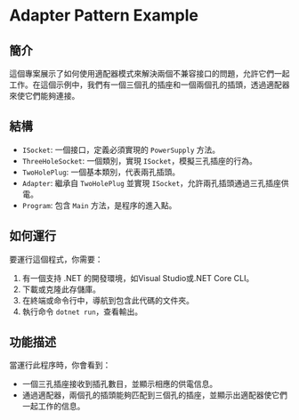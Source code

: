 # Adapter Pattern Example

## 簡介

這個專案展示了如何使用適配器模式來解決兩個不兼容接口的問題，允許它們一起工作。在這個示例中，我們有一個三個孔的插座和一個兩個孔的插頭，透過適配器來使它們能夠連接。

## 結構

- `ISocket`: 一個接口，定義必須實現的 `PowerSupply` 方法。
- `ThreeHoleSocket`: 一個類別，實現 `ISocket`，模擬三孔插座的行為。
- `TwoHolePlug`: 一個基本類別，代表兩孔插頭。
- `Adapter`: 繼承自 `TwoHolePlug` 並實現 `ISocket`，允許兩孔插頭通過三孔插座供電。
- `Program`: 包含 `Main` 方法，是程序的進入點。

## 如何運行

要運行這個程式，你需要：
1. 有一個支持 .NET 的開發環境，如Visual Studio或.NET Core CLI。
2. 下載或克隆此存儲庫。
3. 在終端或命令行中，導航到包含此代碼的文件夾。
4. 執行命令 `dotnet run`，查看輸出。

## 功能描述

當運行此程序時，你會看到：
- 一個三孔插座接收到插孔數目，並顯示相應的供電信息。
- 通過適配器，兩個孔的插頭能夠匹配到三個孔的插座，並顯示出適配器使它們一起工作的信息。

